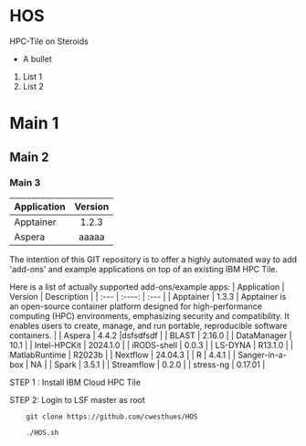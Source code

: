 # HOS
HPC-Tile on Steroids



* A bullet
1. List 1
1. List 2

# Main 1
## Main 2
### Main 3

| Application      | Version |
| :---        |    :----:   |
| Apptainer     | 1.2.3    |
| Aspera   | aaaaa   |




The intention of this GIT repository is to offer a highly automated way to
add 'add-ons' and example applications on top of an existing IBM HPC Tile.

Here is a list of actually supported add-ons/example apps:
| Application     | Version  | Description                 |
| :---            | :----:   | :---                        |
| Apptainer       | 1.3.3    | Apptainer is an open-source container platform designed for high-performance computing (HPC) environments, emphasizing security and compatibility. It enables users to create, manage, and run portable, reproducible software containers. |
| Aspera          | 4.4.2    |dsfsdfsdf |
| BLAST           | 2.16.0   |
| DataManager     | 10.1     |
| Intel-HPCKit    | 2024.1.0 |
| iRODS-shell     | 0.0.3    |
| LS-DYNA         | R13.1.0  |
| MatlabRuntime   | R2023b   |
| Nextflow        | 24.04.3  |
| R               | 4.4.1    |
| Sanger-in-a-box | NA       |
| Spark           | 3.5.1    |
| Streamflow      | 0.2.0    |
| stress-ng       | 0.17.01  |




STEP 1 : Install IBM Cloud HPC Tile

STEP 2: Login to LSF master as root

        git clone https://github.com/cwesthues/HOS

        ./HOS.sh
